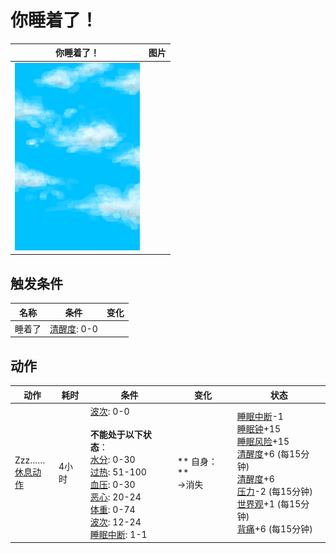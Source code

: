 # 你睡着了！  
>   
  
  你睡着了！  |   图片   
 ----  |  ----:   
   |  <img decoding="async" src="Sprite/WeatherPartiallyCloudy_Full.png" href="a.md" style="max-width:300px;max-height:300px;">   
  
## 触发条件  
名称  |  条件  |  变化  
----  |  ----  |  ----  
睡着了  |  [清醒度](Wakefulness.md): 0-0  |    
## 动作  
动作  |  耗时  |  条件  |  变化  |  状态  
----  |  ----  |  ----  |  ----  |  ----  
Zzz……<br>[休息动作](SleepAction.md)  |  4小时  |  [波次](WaveCounter.md): 0-0<br><br>**不能处于以下状态**：<br>[水分](Hydration.md): 0-30<br>[过热](Hyperthermia.md): 51-100<br>[血压](Blood.md): 0-30<br>[恶心](Nausea.md): 20-24<br>[体重](Weight.md): 0-74<br>[波次](WaveCounter.md): 12-24<br>[睡眠中断](SleepInterrupt.md): 1-1  |  ** 自身：**<br>→消失  |  [睡眠中断](SleepInterrupt.md)-1<br>[睡眠钟](SleepClock.md)+15<br>[睡眠风险](SleepRisk.md)+15<br>[清醒度](Wakefulness.md)+6 (每15分钟)<br>[清醒度](Wakefulness.md)+6<br>[压力](Stress.md)-2 (每15分钟)<br>[世界观](Structure.md)+1 (每15分钟)<br>[背痛](BackPain.md)+6 (每15分钟)  


<script>document.title="你睡着了！ - 卡牌生存百科 Card Survival Wiki";</script>